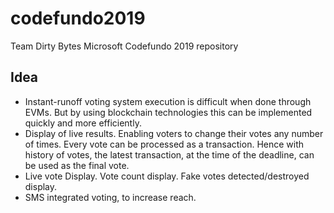 # codefundo2019
Team Dirty Bytes Microsoft Codefundo 2019 repository

## Idea
* Instant-runoff voting system execution is difficult when done through EVMs. But by using blockchain technologies this can be implemented quickly and more efficiently.
* Display of live results. Enabling voters to change their votes any number of times. Every vote can be processed as a transaction. Hence with history of votes, the latest transaction, at the time of the deadline, can be used as the final vote.
* Live vote Display. Vote count display. Fake votes detected/destroyed display.
* SMS integrated voting, to increase reach.
